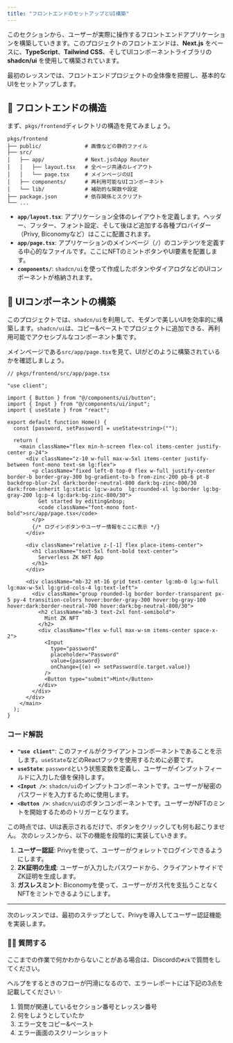 ```yaml
---
title: "フロントエンドのセットアップとUI構築"
---
```


このセクションから、ユーザーが実際に操作するフロントエンドアプリケーションを構築していきます。このプロジェクトのフロントエンドは、**Next.js** をベースに、**TypeScript**、**Tailwind CSS**、そしてUIコンポーネントライブラリの **shadcn/ui** を使用して構築されています。

最初のレッスンでは、フロントエンドプロジェクトの全体像を把握し、基本的なUIをセットアップします。

## 📂 フロントエンドの構造

まず、`pkgs/frontend`ディレクトリの構造を見てみましょう。

```
pkgs/frontend
├── public/              # 画像などの静的ファイル
├── src/
│   ├── app/             # Next.jsのApp Router
│   │   ├── layout.tsx   # 全ページ共通のレイアウト
│   │   └── page.tsx     # メインページのUI
│   ├── components/      # 再利用可能なUIコンポーネント
│   └── lib/             # 補助的な関数や設定
├── package.json         # 依存関係とスクリプト
└── ...
```

- **`app/layout.tsx`**: アプリケーション全体のレイアウトを定義します。ヘッダー、フッター、フォント設定、そして後ほど追加する各種プロバイダー（Privy, Biconomyなど）はここに配置されます。
- **`app/page.tsx`**: アプリケーションのメインページ（`/`）のコンテンツを定義する中心的なファイルです。ここにNFTのミントボタンやUI要素を配置します。
- **`components/`**: `shadcn/ui`を使って作成したボタンやダイアログなどのUIコンポーネントが格納されます。

## 🎨 UIコンポーネントの構築

このプロジェクトでは、`shadcn/ui`を利用して、モダンで美しいUIを効率的に構築します。`shadcn/ui`は、コピー&ペーストでプロジェクトに追加できる、再利用可能でアクセシブルなコンポーネント集です。

メインページである`src/app/page.tsx`を見て、UIがどのように構築されているかを確認しましょう。

```tsx
// pkgs/frontend/src/app/page.tsx

"use client";

import { Button } from "@/components/ui/button";
import { Input } from "@/components/ui/input";
import { useState } from "react";

export default function Home() {
  const [password, setPassword] = useState<string>("");

  return (
    <main className="flex min-h-screen flex-col items-center justify-center p-24">
      <div className="z-10 w-full max-w-5xl items-center justify-between font-mono text-sm lg:flex">
        <p className="fixed left-0 top-0 flex w-full justify-center border-b border-gray-300 bg-gradient-to-b from-zinc-200 pb-6 pt-8 backdrop-blur-2xl dark:border-neutral-800 dark:bg-zinc-800/30 dark:from-inherit lg:static lg:w-auto  lg:rounded-xl lg:border lg:bg-gray-200 lg:p-4 lg:dark:bg-zinc-800/30">
          Get started by editing&nbsp;
          <code className="font-mono font-bold">src/app/page.tsx</code>
        </p>
        {/* ログインボタンやユーザー情報をここに表示 */}
      </div>

      <div className="relative z-[-1] flex place-items-center">
        <h1 className="text-5xl font-bold text-center">
          Serverless ZK NFT App
        </h1>
      </div>

      <div className="mb-32 mt-16 grid text-center lg:mb-0 lg:w-full lg:max-w-5xl lg:grid-cols-4 lg:text-left">
        <div className="group rounded-lg border border-transparent px-5 py-4 transition-colors hover:border-gray-300 hover:bg-gray-100 hover:dark:border-neutral-700 hover:dark:bg-neutral-800/30">
          <h2 className="mb-3 text-2xl font-semibold">
            Mint ZK NFT
          </h2>
          <div className="flex w-full max-w-sm items-center space-x-2">
            <Input
              type="password"
              placeholder="Password"
              value={password}
              onChange={(e) => setPassword(e.target.value)}
            />
            <Button type="submit">Mint</Button>
          </div>
        </div>
      </div>
    </main>
  );
}
```

### コード解説

- **`"use client"`**: このファイルがクライアントコンポーネントであることを示します。`useState`などのReactフックを使用するために必要です。
- **`useState`**: `password`という状態変数を定義し、ユーザーがインプットフィールドに入力した値を保持します。
- **`<Input />`**: `shadcn/ui`のインプットコンポーネントです。ユーザーが秘密のパスワードを入力するために使用します。
- **`<Button />`**: `shadcn/ui`のボタンコンポーネントです。ユーザーがNFTのミントを開始するためのトリガーとなります。

この時点では、UIは表示されるだけで、ボタンをクリックしても何も起こりません。
次のレッスンから、以下の機能を段階的に実装していきます。

1.  **ユーザー認証**: Privyを使って、ユーザーがウォレットでログインできるようにします。
2.  **ZK証明の生成**: ユーザーが入力したパスワードから、クライアントサイドでZK証明を生成します。
3.  **ガスレスミント**: Biconomyを使って、ユーザーがガス代を支払うことなくNFTをミントできるようにします。

---

次のレッスンでは、最初のステップとして、Privyを導入してユーザー認証機能を実装します。

### 🙋‍♂️ 質問する

ここまでの作業で何かわからないことがある場合は、Discordの`#zk`で質問をしてください。

ヘルプをするときのフローが円滑になるので、エラーレポートには下記の3点を記載してください ✨

1. 質問が関連しているセクション番号とレッスン番号
2. 何をしようとしていたか
3. エラー文をコピー&ペースト
4. エラー画面のスクリーンショット
